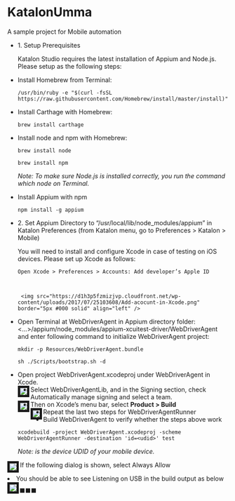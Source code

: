 # KatalonUmma
<p>A sample project for Mobile automation</p>
<ul>
 <li> <font size="large"> 1. Setup Prerequisites </font> </li>

Katalon Studio requires the latest installation of Appium and Node.js. Please setup as the following steps:

<li>Install Homebrew from Terminal:</li>

    /usr/bin/ruby -e "$(curl -fsSL https://raw.githubusercontent.com/Homebrew/install/master/install)"

<li>Install Carthage with Homebrew:</li>

    brew install carthage

<li>Install node and npm with Homebrew:</li>

    brew install node

    brew install npm

<i>Note: To make sure Node.js is installed correctly, you run the command which node on Terminal.</i>

<li>Install Appium with npm</li>

    npm install -g appium


<li>2. Set Appium Directory to “/usr/local/lib/node_modules/appium” in Katalon Preferences (from Katalon menu, go to Preferences > Katalon > Mobile)</li>

You will need to install and configure Xcode in case of testing on iOS devices. Please set up Xcode as follows:

    Open Xcode > Preferences > Accounts: Add developer’s Apple ID



     <img src="https://d1h3p5fzmizjvp.cloudfront.net/wp-content/uploads/2017/07/25103608/Add-acocunt-in-Xcode.png" border="5px #000 solid" align="left" />
     


<li>Open Terminal at WebDriverAgent in Appium directory folder:</li>
    <…>/appium/node_modules/appium-xcuitest-driver/WebDriverAgent and enter following command to initialize WebDriverAgent project:

    mkdir -p Resources/WebDriverAgent.bundle

    sh ./Scripts/bootstrap.sh -d

<li>Open project WebDriverAgent.xcodeproj under WebDriverAgent in Xcode.</li>

  <img src="https://d1h3p5fzmizjvp.cloudfront.net/wp-content/uploads/2017/07/25103716/Open-WebDriverAgent.xcodeproj.png" border="5px #000 solid" align="left" />
   
   <li>Select WebDriverAgentLib, and in the Signing section, check Automatically manage signing and select a team.</li>
   
   <img src="https://d1h3p5fzmizjvp.cloudfront.net/wp-content/uploads/2017/07/25104007/Select-target-WebDriverAgentLib.png" border="5px #000 solid" align="left" />
   
   <li>Then on Xcode’s menu bar, select <b>Product > Build</b> </li> <img src="https://d1h3p5fzmizjvp.cloudfront.net/wp-content/uploads/2017/07/25104038/Select-Build.png" border="5px #000 solid" align="left" />
 
   <li>Repeat the last two steps for WebDriverAgentRunner</li>
   
   <li>Build WebDriverAgent to verify whether the steps above work</li>

    xcodebuild -project WebDriverAgent.xcodeproj -scheme WebDriverAgentRunner -destination 'id=<udid>' test

<i>Note: <udid> is the device UDID of your mobile device.</i>
 
 </ul>

   If the following dialog is shown, select Always Allow <img src="https://d1h3p5fzmizjvp.cloudfront.net/wp-content/uploads/2017/07/25104200/Always-allow.png" border="5px #000 solid" align="left" />
 
 
 <li>You should be able to see Listening on USB in the build output as below</li> <img src="https://d1h3p5fzmizjvp.cloudfront.net/wp-content/uploads/2017/07/25104232/Build-Output.png" border="5px #000 solid" align="left" />
 
 
<img src="" border="5px #000 solid" align="left" /><img src="" border="5px #000 solid" align="left" /><img src="" border="5px #000 solid" align="left" />
 
 
   

